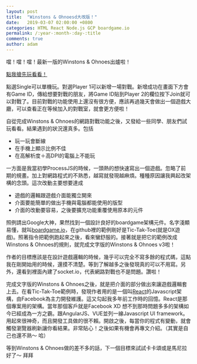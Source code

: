 ```yaml
---
layout: post
title:  "Winstons & Ohnoesd大改版！"
date:   2019-03-07 02:00:00 +0800
categories: HTML React Node.js GCP boardgame.io
permalink: /:year-:month-:day-:title
comments: true
author: adam
---
```

噹！噹！噹！最新一版的Winstons & Ohnoes出爐啦！

[點我搶先玩看看！][winstons-and-ohnoes-v3]

點選Single可以單機玩。對選Player 1可以新增一場對戰。新增成功在畫面下方會有Game ID，傳給想要對戰的朋友，將Game ID貼到Player 2的欄位按下Join就可以對戰了。目前對戰的功能使用上還沒有很方便，應該再過幾天會做出一個遊戲大廳，可以查看正在等候加入的對戰室，就會更方便啦！

自從完成Winstons & Ohnoes的網路對戰功能之後，又發給一些同學、朋友們試玩看看。結果遇到的狀況還真多。包括
- 玩一玩會斷線
- 在手機上顯示比例不佳
- 在高解析度＋高DPI的電腦上不能玩

一方面是我當初學ProcessJS的時候，一頭熱的想快速寫出一個遊戲。忽略了前期的規畫。加上對網路程式的不熟悉，越寫就發現越麻煩。種種原因讓我興起改架構的念頭。這次改動主要想要達成
- 遊戲的邏輯跟遊戲介面能獨立開來
- 介面要能簡單的做出手機與電腦都能使用的版型
- 介面的改動要容易，之後要擴充功能重覆使用原本的元件

照例請出Google大神，果然找到一個設計良好的boardgame架構元件。名字淺顯易懂，就叫[boardgame.io][boardgame-io]，在github裡的範例剛好是Tic-Tak-Toe(就是OX遊戲)。照著指令把範例跑起來之後，看來蠻舒服的。接著就是把它的範例改成Winstons & Ohnoes的規則，就完成文字版的Winstons & Ohnoes v3啦！

作者的目標應該是在設計遊戲邏輯的時候，幾乎可以完全不寫多餘的程式碼，這點我在剛開始用的時候，還摸不清楚。等到了解越多之後發現真的可以不用寫。另外，還看到裡面內建了socket.io，代表網路對戰也不是問題。讚啦！

完成文字版的Winstons & Ohnoes之後，就是把介面的部分做出來讓遊戲邏輯套上去。在看Tic-Tak-Toe範例時，發現作者用的是一個叫[React][react]的Javascript架構，由Facebook為主力開發維護。這又勾起我多年前工作時的回憶。React是那個專案用的架構。當年那個客戶就是Facebook XD 想不到那時問題多多的架構如今已經成為一方之霸。跟AngularJS、VUE並列一線Javascript UI framework。用起來很神奇，而且開發工具做的很不賴。開啟之後，每當你的程式有變動，就會觸發瀏覽器刷新讓你看結果。非常貼心！之後如果有機會再專文介紹。（其實是自己也還不熟～ 哈）

等到Winstons & Ohnoes做的差不多的話，下一個目標來試試卡卡頌或是馬尼拉好了～ 拜拜

[winstons-and-ohnoes-v3]: http://shincar.appspot.com/
[boardgame-io]: https://boardgame.io
[react]: https://reactjs.org/

